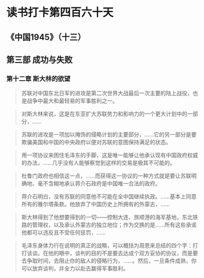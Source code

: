 # 读书打卡第四百六十天
## 《中国1945》（十三）
## 第三部 成功与失败
### 第十二章 斯大林的欲望

> 苏联对中国东北日军的进攻是第二次世界大战最后一次主要的陆上战役，也是战争中最大和最轻易的军事胜利之一。

> 对斯大林来说，这是在东亚扩大苏联势力和影响力的一个更大计划中的一部分，……

> 苏联的进攻是一项加以掩饰的侵略计划的主要部分，……它的另一部分是要欺骗美国和中国的中央政府以便对苏联的意图保持满足的状态。

> 用一项协议来困住毛泽东的手脚，这是唯一能够让他承认现有中国政府权威的办法，……几乎没有人能够察觉到这样的交易是极其不可能的。

> 杜鲁门政府也相信这一点，……而获得这一协议的一种方式就是要让苏联明确地、毫不含糊地承认蒋介石政府是中国唯一合法的政府。

> 蒋介石明白，没有苏联的同意他不可能在全中国继续执政。……基本上同意所有的雅尔塔条款。他放弃了中国历史上所拥有的外蒙古，……

> 斯大林得到了他想要得到的一切——控制大连、旅顺港的海军基地，东北铁路的管理权，以及承认外蒙古的独立地位；作为交换的是……所有这些承诺他都可以违反且不受任何惩罚，……

> 毛泽东身体力行在说明的真正的战略，可以概括为周恩来总结的四个字：打打谈谈。在他的眼中，谈判的目的不是要去达成个双方妥协的协议，而是要去争取时间，去阻止你的敌人的侵略行为，……。然后，一旦条件成熟，你可以放弃谈判，并全力以赴去赢得军事胜利。